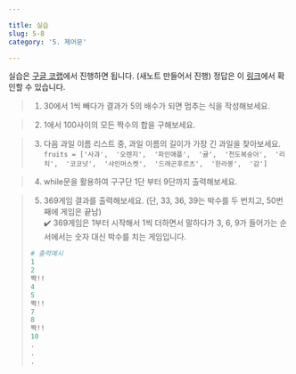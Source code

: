 ```yaml
---

title: 실습
slug: 5-8
category: '5. 제어문'

---
```


실습은 [구글 코랩](https://colab.research.google.com/)에서 진행하면 됩니다. (새노트 만들어서 진행) 정답은 이 [링크](https://colab.research.google.com/drive/13CP8zyWzUBTkN8t2qEGT87VUoWfisYxH#scrollTo=oAH8APSwPCvE)에서 확인할 수 있습니다.

> 1. 30에서 1씩 빼다가 결과가 5의 배수가 되면 멈추는 식을 작성해보세요.

> 2. 1에서 100사이의 모든 짝수의 합을 구해보세요.

> 3. 다음 과일 이름 리스트 중, 과일 이름의 길이가 가장 긴 과일을 찾아보세요.     
> `fruits = ['사과',  '오렌지',  '파인애플',  '귤',  '천도복숭아',  '리치',  '코코넛',  '샤인머스켓',  '드래곤후르츠',  '한라봉',  '감']`

> 4.  while문을 활용하여 구구단 1단 부터 9단까지 출력해보세요.

> 5. 369게임 결과를 출력해보세요. (단, 33, 36, 39는 박수를 두 번치고, 50번째에 게임은 끝남)       
> ✔️ 369게임은 1부터 시작해서 1씩 더하면서 말하다가 3, 6, 9가 들어가는 순서에서는 숫자 대신 박수를 치는 게임입니다. 
>```python
># 출력예시
>1
>2
>짝!!
>4
>5
>짝!!
>7
>8
>짝!!
>10
>.
>.
>.
>```
